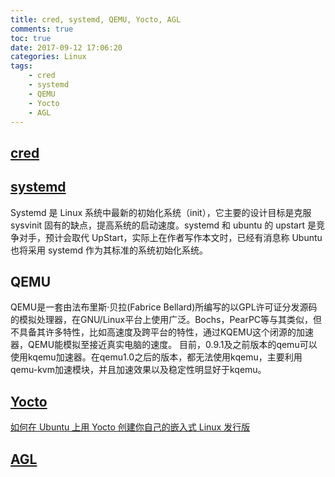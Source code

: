 ```yaml
---
title: cred, systemd, QEMU, Yocto, AGL
comments: true
toc: true
date: 2017-09-12 17:06:20
categories: Linux
tags: 
    - cred
    - systemd
    - QEMU
    - Yocto
    - AGL
---
```


## [cred](http://blog.csdn.net/lhj0711010212/article/details/8521377)

## [systemd](https://www.ibm.com/developerworks/cn/linux/1407_liuming_init3/)

Systemd 是 Linux 系统中最新的初始化系统（init），它主要的设计目标是克服 sysvinit 固有的缺点，提高系统的启动速度。systemd 和 ubuntu 的 upstart 是竞争对手，预计会取代 UpStart，实际上在作者写作本文时，已经有消息称 Ubuntu 也将采用 systemd 作为其标准的系统初始化系统。

## QEMU

QEMU是一套由法布里斯·贝拉(Fabrice Bellard)所编写的以GPL许可证分发源码的模拟处理器，在GNU/Linux平台上使用广泛。Bochs，PearPC等与其类似，但不具备其许多特性，比如高速度及跨平台的特性，通过KQEMU这个闭源的加速器，QEMU能模拟至接近真实电脑的速度。
目前，0.9.1及之前版本的qemu可以使用kqemu加速器。在qemu1.0之后的版本，都无法使用kqemu，主要利用qemu-kvm加速模块，并且加速效果以及稳定性明显好于kqemu。

## [Yocto](http://blog.csdn.net/qq_28992301/article/details/52872209)
[如何在 Ubuntu 上用 Yocto 创建你自己的嵌入式 Linux 发行版](https://linux.cn/article-8268-1.html?amputm_medium=rss)

## [AGL](http://docs.automotivelinux.org/docs/devguides/en/dev/)